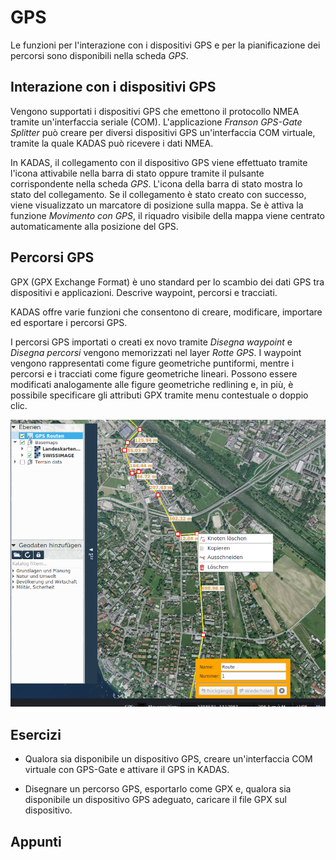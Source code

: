 # GPS

Le funzioni per l'interazione con i dispositivi GPS e per la pianificazione dei percorsi sono disponibili nella scheda *GPS*.

## Interazione con i dispositivi GPS

Vengono supportati i dispositivi GPS che emettono il protocollo NMEA tramite un'interfaccia seriale (COM). L'applicazione *Franson GPS-Gate Splitter* può creare per diversi dispositivi GPS un'interfac­cia COM virtuale, tramite la quale KADAS può ricevere i dati NMEA.

In KADAS, il collegamento con il dispositivo GPS viene effettuato tramite l'icona attivabile nella barra di stato oppure tramite il pulsante corrispondente nella scheda *GPS*. L'icona della barra di stato mostra lo stato del collegamento. Se il collegamento è stato creato con successo, viene visualizzato un marcatore di posizione sulla mappa. Se è attiva la funzione *Movimento con GPS*, il riquadro visibile della mappa viene centrato automaticamente alla posizione del GPS.

## Percorsi GPS

GPX (GPX Exchange Format) è uno standard per lo scambio dei dati GPS tra dispositivi e applicazioni. Descrive waypoint, percorsi e tracciati.

KADAS offre varie funzioni che consentono di creare, modificare, importare ed esportare i percorsi GPS.

I percorsi GPS importati o creati ex novo tramite *Disegna waypoint* e *Disegna percorsi* vengono memorizzati nel layer *Rotte GPS*. I waypoint vengono rappresentati come figure geometriche punti­formi, mentre i percorsi e i tracciati come figure geometriche lineari. Possono essere modificati analogamente alle figure geometriche redlining e, in più, è possibile specificare gli attributi GPX tramite menu contestuale o doppio clic.

<img src="../media/image9.png" />

## Esercizi

-   Qualora sia disponibile un dispositivo GPS, creare un'interfaccia COM virtuale con GPS-Gate e attivare il GPS in KADAS.

-   Disegnare un percorso GPS, esportarlo come GPX e, qualora sia disponibile un dispositivo GPS adeguato, caricare il file GPX sul dispositivo.

## Appunti


